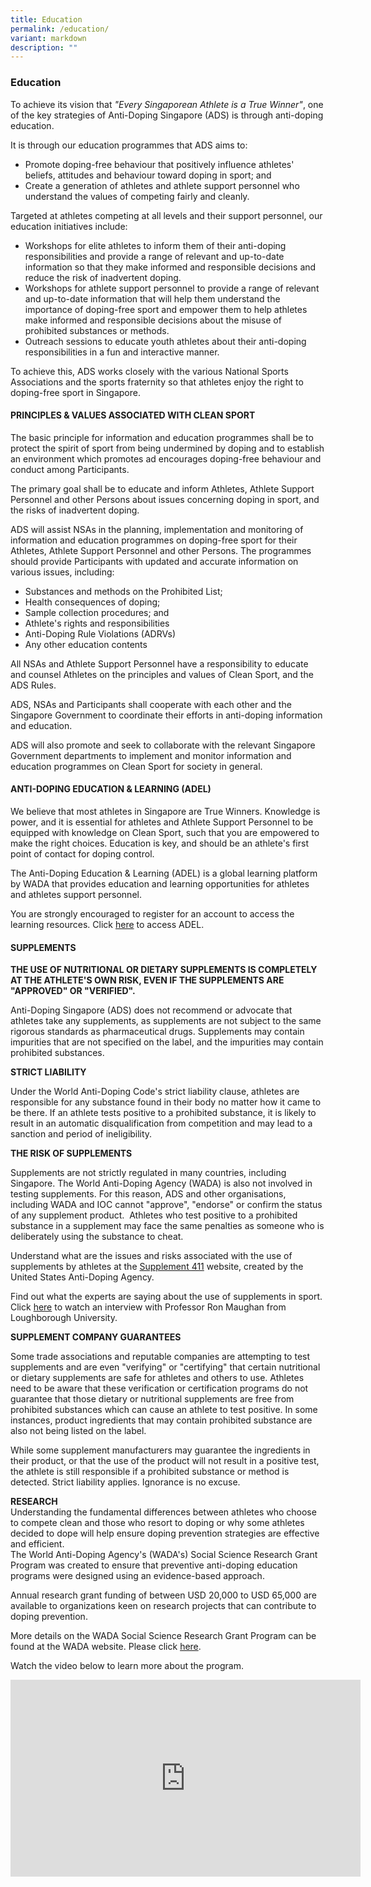 ```yaml
---
title: Education
permalink: /education/
variant: markdown
description: ""
---
```

### **Education**

To achieve its vision that *"Every Singaporean Athlete is a True Winner"*, one of the key strategies of Anti-Doping Singapore (ADS) is through anti-doping education.

It is through our education programmes that ADS aims to:
* Promote doping-free behaviour that positively influence athletes' beliefs, attitudes and behaviour toward doping in sport; and
* Create a generation of athletes and athlete support personnel who understand the values of competing fairly and cleanly.

Targeted at athletes competing at all levels and their support personnel, our education initiatives include:
* Workshops for elite athletes to inform them of their anti-doping responsibilities and provide a range of relevant and up-to-date information so that they make informed and responsible decisions and reduce the risk of inadvertent doping.
* Workshops for athlete support personnel to provide a range of relevant and up-to-date information that will help them understand the importance of doping-free sport and empower them to help athletes make informed and responsible decisions about the misuse of prohibited substances or methods.
* Outreach sessions to educate youth athletes about their anti-doping responsibilities in a fun and interactive manner.

To achieve this, ADS works closely with the various National Sports Associations and the sports fraternity so that athletes enjoy the right to doping-free sport in Singapore. 

#### **PRINCIPLES &amp; VALUES ASSOCIATED  WITH CLEAN SPORT**

The basic principle for information and education programmes shall be to protect the spirit of sport from being undermined by doping and to establish an environment which promotes ad encourages doping-free behaviour and conduct among Participants.

The primary goal shall be to educate and inform Athletes, Athlete Support Personnel and other Persons about issues concerning doping in sport, and the risks of inadvertent doping.

ADS will assist NSAs in the planning, implementation and monitoring of information and education programmes on doping-free sport for their Athletes, Athlete Support Personnel and other Persons. The programmes should provide Participants with updated and accurate information on various issues, including:

* Substances and methods on the Prohibited List;
* Health consequences of doping;
* Sample collection procedures; and
* Athlete's rights and responsibilities
* Anti-Doping Rule Violations (ADRVs)
* Any other education contents

All NSAs and Athlete Support Personnel have a responsibility to educate and counsel Athletes on the principles and values of Clean Sport, and the ADS Rules.

ADS, NSAs and Participants shall cooperate with each other and the Singapore Government to coordinate their efforts in anti-doping information and education.

ADS will also promote and seek to collaborate with the relevant Singapore Government departments to implement and monitor information and education programmes on Clean Sport for society in general.

#### **ANTI-DOPING EDUCATION &amp; LEARNING (ADEL)**

We believe that most athletes in Singapore are True Winners. Knowledge is power, and it is essential for athletes and Athlete Support Personnel to be equipped with knowledge on Clean Sport, such that you are empowered to make the right choices. Education is key, and should be an athlete's first point of contact for doping control. 

The Anti-Doping Education &amp; Learning (ADEL) is a global learning platform by WADA that provides education and learning opportunities for athletes and athletes support personnel.

You are strongly encouraged to register for an account to access the learning resources. Click [here](https://adel.wada-ama.org/learn/external-ecommerce) to access ADEL.

#### **SUPPLEMENTS**

**THE USE OF NUTRITIONAL OR DIETARY SUPPLEMENTS IS COMPLETELY AT THE ATHLETE'S OWN RISK, EVEN IF THE SUPPLEMENTS ARE "APPROVED" OR "VERIFIED".**

Anti-Doping Singapore (ADS) does not recommend or advocate that athletes take any supplements, as supplements are not subject to the same rigorous standards as pharmaceutical drugs. Supplements may contain impurities that are not specified on the label, and the impurities may contain prohibited substances.

**STRICT LIABILITY**

Under the World Anti-Doping Code's strict liability clause, athletes are responsible for any substance found in their body no matter how it came to be there. If an athlete tests positive to a prohibited substance, it is likely to result in an automatic disqualification from competition and may lead to a sanction and period of ineligibility.

**THE RISK OF SUPPLEMENTS**

Supplements are not strictly regulated in many countries, including Singapore. The World Anti-Doping Agency (WADA) is also not involved in testing supplements. For this reason, ADS and other organisations, including WADA and IOC cannot "approve", "endorse" or confirm the status of any supplement product.&nbsp; Athletes who test positive to a prohibited substance in a supplement may face the same penalties as someone who is deliberately using the substance to cheat.

Understand what are the issues and risks associated with the use of supplements by athletes at the [Supplement 411](https://www.usada.org/athletes/substances/supplement-connect/) website, created by the United States Anti-Doping Agency.

Find out what the experts are saying about the use of supplements in sport. Click [here](https://www.youtube.com/watch?v=_qrfK5MrvVQ) to watch an interview with Professor Ron Maughan from Loughborough University.

**SUPPLEMENT COMPANY GUARANTEES**

Some trade associations and reputable companies are attempting to test supplements and are even "verifying" or "certifying" that certain nutritional or dietary supplements are safe for athletes and others to use. Athletes need to be aware that these verification or certification programs do not guarantee that those dietary or nutritional supplements are free from prohibited substances which can cause an athlete to test positive. In some instances, product ingredients that may contain prohibited substance are also not being listed on the label.

While some supplement manufacturers may guarantee the ingredients in their product, or that the use of the product will not result in a positive test, the athlete is still responsible if a prohibited substance or method is detected. Strict liability applies. Ignorance is no excuse.

**RESEARCH**     
Understanding the fundamental differences between athletes who choose to compete clean and those who resort to doping or why some athletes decided to dope will help ensure doping prevention strategies are effective and efficient.   
The World Anti-Doping Agency's (WADA's) Social Science Research Grant Program was created to ensure that preventive anti-doping education programs were designed using an evidence-based approach.

Annual research grant funding of between USD 20,000 to USD 65,000 are available to organizations keen on research projects that can contribute to doping prevention.

More details on the WADA Social Science Research Grant Program can be found at the WADA website. Please click [here](https://www.wada-ama.org/en/data-research/social-science-research).

Watch the video below to learn more about the program.

<iframe width="560" height="315" src="https://www.youtube.com/embed/9y1VYw5LWDc" title="YouTube video player" frameborder="0" allow="accelerometer; autoplay; clipboard-write; encrypted-media; gyroscope; picture-in-picture; web-share" allowfullscreen=""></iframe>